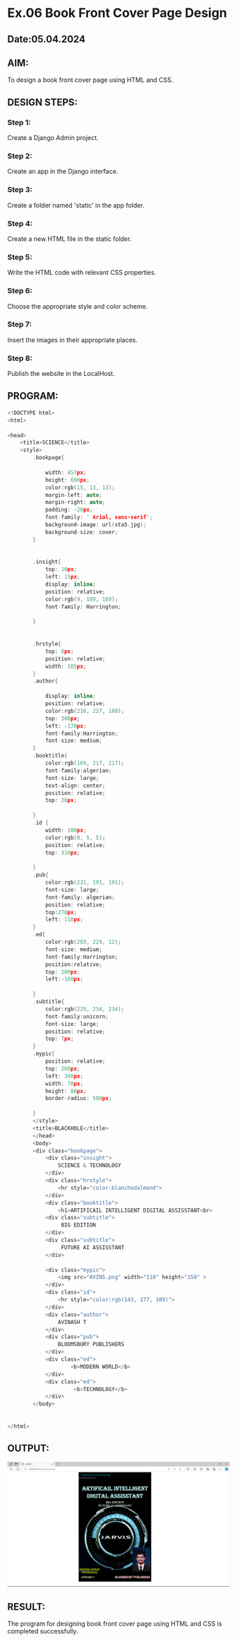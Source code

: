 # Ex.06 Book Front Cover Page Design
## Date:05.04.2024

## AIM:
To design a book front cover page using HTML and CSS.

## DESIGN STEPS:

### Step 1:
Create a Django Admin project.

### Step 2:
Create an app in the Django interface.

### Step 3:
Create a folder named 'static' in the app folder.

### Step 4:
Create a new HTML file in the static folder.

### Step 5:
Write the HTML code with relevant CSS properties.

### Step 6:
Choose the appropriate style and color scheme.

### Step 7:
Insert the images in their appropriate places.

### Step 8:
Publish the website in the LocalHost.

## PROGRAM:
```c
<!DOCTYPE html>
<html>

<head>
    <title>SCIENCE</title>
    <style>
        .bookpage{

            width: 457px;
            height: 690px;
            color:rgb(15, 13, 13);
            margin-left: auto;
            margin-right: auto;
            padding: -20px;
            font-family: ' Arial, sans-serif';
            background-image: url(sta5.jpg);
            background-size: cover;
        }
            
        
        .insight{
            top: 10px;
            left: 15px;
            display: inline;
            position: relative;
            color:rgb(9, 189, 189);
            font-family: Harrington;
            
        }
        
        
        .hrstyle{
            top: 8px;
            position: relative;
            width: 105px;
        }
        .author{
        
            display: inline;
            position: relative;
            color:rgb(216, 227, 180);
            top: 300px;
            left: -170px;
            font-family:Harrington;
            font-size: medium;
        }
        .booktitle{
            color:rgb(169, 217, 217);
            font-family:algerian;
            font-size: large;
            text-align: center;
            position: relative;
            top: 26px;
        
        }
        .id {
            width: 100px;
            color:rgb(0, 5, 5);
            position: relative;
            top: 310px;
            
        }
        .pub{
            color:rgb(231, 191, 191);
            font-size: large;
            font-family: algerian;
            position: relative;
            top:270px;
            left: 110px;
        }
        .ed{
            color:rgb(203, 229, 12);
            font-size: medium;
            font-family:Harrington;
            position:relative;
            top: 200px;
            left:-160px;
        
        }
        .subtitle{
            color:rgb(229, 234, 234);
            font-family:unicorn;
            font-size: large;
            position: relative;
            top: 7px;
        }
        .mypic{
            position: relative;
            top: 260px;
            left: 340px;
            width: 70px;
            height: 80px;
            border-radius: 500px;

        }
        </style>
        <title>BLACKHOLE</title>
        </head>
        <body>
        <div class="bookpage">
            <div class="insight">
                SCIENCE & TECHNOLOGY
            </div>
            <div class="hrstyle">
                <hr style="color:blanchedalmond">
            </div>
            <div class="booktitle">
                <h1>ARTIFICAIL INTELLIGENT DIGITAL ASSISSTANT<br>
            <div class="subtitle">
                 BIG EDITION
            </div>
            <div class="subtitle">
                 FUTURE AI ASSISSTANT
            </div>

            <div class="mypic">
                <img src="AVIN5.png" width="110" height="150" >
            </div>
            <div class="id">
                <hr style="color:rgb(143, 177, 109)">
            </div>
            <div class="author">
                AVINASH T
            </div>
            <div class="pub">
                BLOOMSBURY PUBLISHERS
            </div>
            <div class="ed">
                    <b>MODERN WORLD</b> 
            </div>
            <div class="ed">
                     <b>TECHNOLOGY</b>
            </div>
        </body>
        

</html>
```

## OUTPUT:
![alt text](<Screenshot 2024-04-10 202844.png>)

## RESULT:
The program for designing book front cover page using HTML and CSS is completed successfully.
